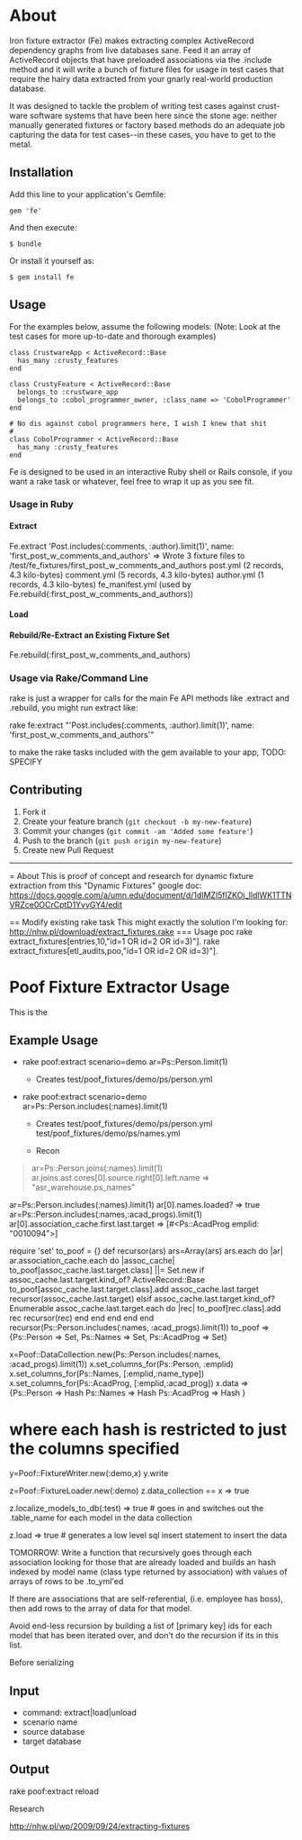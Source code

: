 # About
Iron fixture extractor (Fe) makes extracting complex ActiveRecord dependency graphs from live databases sane.  Feed it an array of ActiveRecord objects that have preloaded associations via the .include method and it will write a bunch of fixture files for usage in test cases that require the hairy data extracted from your gnarly real-world production database.

It was designed to tackle the problem of writing test cases against
crust-ware software systems that have been here since the stone age:
neither manually generated fixtures or factory based methods do an
adequate job capturing the data for test cases--in these cases, you have
to get to the metal.

## Installation
Add this line to your application's Gemfile:

    gem 'fe'

And then execute:

    $ bundle

Or install it yourself as:

    $ gem install fe

## Usage
For the examples below, assume the following models:
(Note: Look at the test cases for more up-to-date and thorough examples)

    class CrustwareApp < ActiveRecord::Base
      has_many :crusty_features
    end

    class CrustyFeature < ActiveRecord::Base
      belongs_to :crustware_app
      belongs_to :cobol_programmer_owner, :class_name => 'CobolProgrammer'
    end

    # No dis against cobol programmers here, I wish I knew that shit
    #
    class CobolProgrammer < ActiveRecord::Base
      has_many :crusty_features
    end

Fe is designed to be used in an interactive Ruby shell or Rails console,
if you want a rake task or whatever, feel free to wrap it up as you see
fit.

### Usage in Ruby
#### Extract
  Fe.extract 'Post.includes(:comments, :author).limit(1)', name: 'first_post_w_comments_and_authors'
  =>
    Wrote 3 fixture files to /test/fe_fixtures/first_post_w_comments_and_authors
      post.yml (2 records, 4.3 kilo-bytes)
      comment.yml (5 records, 4.3 kilo-bytes)
      author.yml (1 records, 4.3 kilo-bytes)
      fe_manifest.yml (used by Fe.rebuild(:first_post_w_comments_and_authors))
   
#### Load
#### Rebuild/Re-Extract an Existing Fixture Set
  Fe.rebuild(:first_post_w_comments_and_authors)

### Usage via Rake/Command Line
rake is just a wrapper for calls for the main Fe API methods like
.extract and .rebuild, you might run extract like:

  rake fe:extract "'Post.includes(:comments, :author).limit(1)', name: 'first_post_w_comments_and_authors'"

to make the rake tasks included with the gem available to your app,
TODO: SPECIFY

    
## Contributing

1. Fork it
2. Create your feature branch (`git checkout -b my-new-feature`)
3. Commit your changes (`git commit -am 'Added some feature'`)
4. Push to the branch (`git push origin my-new-feature`)
5. Create new Pull Request


-----------------------------------------------------
= About
This is proof of concept and research for dynamic fixture extraction
from this "Dynamic Fixtures" google doc:
https://docs.google.com/a/umn.edu/document/d/1dIMZl5flZKOj_lldlWK1TTNVRZce0OCrCptD1YvyGY4/edit

== Modify existing rake task
This might exactly the solution I'm looking for:
  http://nhw.pl/download/extract_fixtures.rake
=== Usage poc
rake extract_fixtures[entries,10,"id=1 OR id=2 OR id=3)"].
rake extract_fixtures[etl_audits,poo,"id=1 OR id=2 OR id=3)"].




# Poof Fixture Extractor Usage
This is the 

## Example Usage
* rake poof:extract scenario=demo ar=Ps::Person.limit(1)
  * Creates
      test/poof_fixtures/demo/ps/person.yml

* rake poof:extract scenario=demo ar=Ps::Person.includes(:names).limit(1)
  * Creates
      test/poof_fixtures/demo/ps/person.yml
      test/poof_fixtures/demo/ps/names.yml

  * Recon
 > ar=Ps::Person.joins(:names).limit(1)
 > ar.joins.ast.cores[0].source.right[0].left.name
 => "asr_warehouse.ps_names" 

ar=Ps::Person.includes(:names).limit(1)
ar[0].names.loaded?
=> true
ar=Ps::Person.includes(:names,:acad_progs).limit(1)
ar[0].association_cache.first.last.target
 => [#<Ps::AcadProg emplid: "0010094">]

require 'set'
to_poof = {}
def recursor(ars)
  ars=Array(ars)
  ars.each do |ar|
    ar.association_cache.each do |assoc_cache|
      to_poof[assoc_cache.last.target.class] ||= Set.new
      if assoc_cache.last.target.kind_of? ActiveRecord::Base
        to_poof[assoc_cache.last.target.class].add assoc_cache.last.target
        recursor(assoc_cache.last.target)
      elsif assoc_cache.last.target.kind_of? Enumerable
        assoc_cache.last.target.each do |rec|
          to_poof[rec.class].add rec
          recursor(rec)
        end
      end
    end
  end
end
recursor(Ps::Person.includes(:names, :acad_progs).limit(1))
to_poof => {Ps::Person => Set,
    Ps::Names  => Set,
    Ps::AcadProg => Set}

x=Poof::DataCollection.new(Ps::Person.includes(:names, :acad_progs).limit(1))
x.set_columns_for(Ps::Person, :emplid)
x.set_columns_for(Ps::Names, [:emplid,:name_type])
x.set_columns_for(Ps::AcadProg, [:emplid,:acad_prog])
x.data =>
  {Ps::Person => Hash
   Ps::Names => Hash
   Ps::AcadProg => Hash
  }
  # where each hash is restricted to just the columns specified

y=Poof::FixtureWriter.new(:demo,x)
y.write

z=Poof::FixtureLoader.new(:demo)
z.data_collection == x
=> true

z.localize_models_to_db(:test)
=> true # goes in and switches out the .table_name for each model in the
data collection

z.load
=> true # generates a low level sql insert statement to insert the data











TOMORROW:
Write a function that recursively goes through
each association looking for those that are already loaded
and builds an hash indexed by model name (class type returned by
association) with values of arrays of rows to be .to_yml'ed

If there are associations that are self-referential, (i.e. employee has
boss), then add rows to the array of data for that model.

Avoid end-less recursion by building a list of [primary key] ids for each model
that has been iterated over, and don't do the recursion if its in this
list.







Before serializing

## Input
* command: extract|load|unload
* scenario name
* source database
* target database

## Output
rake poof:extract
reload


Research

http://nhw.pl/wp/2009/09/24/extracting-fixtures


